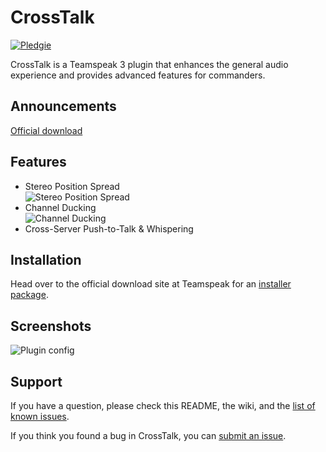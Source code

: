 # CrossTalk
[![Pledgie](https://www.pledgie.com/campaigns/18898.png "Click here to lend your support to CrossTalk and make a donation!")][pledgie]

CrossTalk is a Teamspeak 3 plugin that enhances the general audio experience and provides advanced features for commanders.

[pledgie]: http://www.pledgie.com/campaigns/18898

## Announcements

[Official download](http://addons.teamspeak.com/directory/plugins/miscellaneous/CrossTalk.html)

## Features

* Stereo Position Spread  
![Stereo Position Spread](https://github.com/thorwe/CrossTalk/raw/master/misc/sps.png "Stereo Position Spread")
* Channel Ducking  
![Channel Ducking](https://github.com/thorwe/CrossTalk/raw/master/misc/duck.png "Channel Ducking")
* Cross-Server Push-to-Talk & Whispering

## Installation

Head over to the official download site at Teamspeak for an [installer package](http://addons.teamspeak.com/).

## Screenshots

![Plugin config](https://github.com/thorwe/CrossTalk/raw/master/misc/crosstalk_screenie.png "plugin config")

## Support

If you have a question, please check this README, the wiki, and the [list of
known issues][troubleshoot].

[troubleshoot]: https://github.com/thorwe/CrossTalk/wiki/Troubleshoot

If you think you found a bug in CrossTalk, you can [submit an issue](https://github.com/thorwe/CrossTalk/issues/new).
